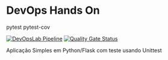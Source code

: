 # DevOps Hands On

pytest pytest-cov

[![DevOpsLab Pipeline](https://github.com/s3b4hjr/devopslab/actions/workflows/pipeline.yml/badge.svg)](https://github.com/s3b4hjr/devopslab/actions/workflows/pipeline.yml)
[![Quality Gate Status](https://sonarcloud.io/api/project_badges/measure?project=s3b4hjr_devopslab&metric=alert_status)](https://sonarcloud.io/summary/new_code?id=s3b4hjr_devopslab)


Aplicação Simples em Python/Flask com teste usando Unittest
